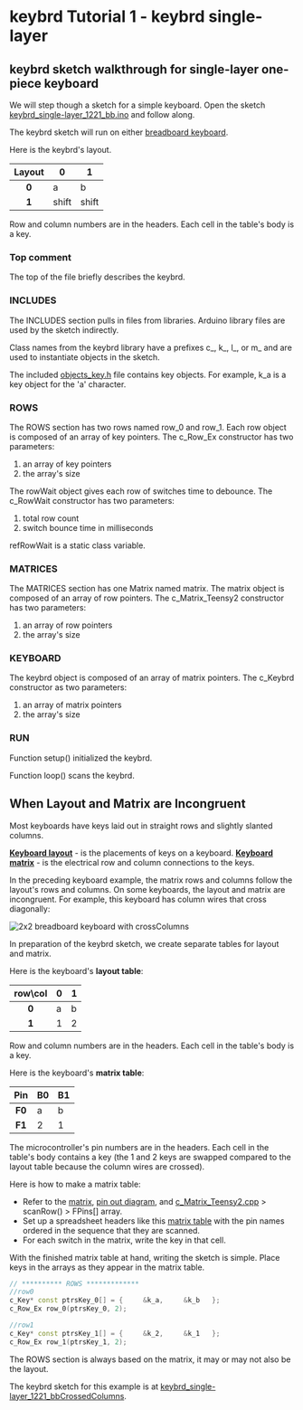 keybrd Tutorial 1 - keybrd single-layer
=======================================

## keybrd sketch walkthrough for single-layer one-piece keyboard
We will step though a sketch for a simple keyboard.
Open the sketch [keybrd_single-layer_1221_bb.ino](../keybrd_sketches/keybrd_single-layer/keybrd_single-layer_1221_bb/keybrd_single-layer_1221_bb.ino) and follow along.

The keybrd sketch will run on either [breadboard keyboard](https://github.com/wolfv6/breadboard_keyboard).

Here is the keybrd's layout.

| Layout | **0** | **1** |  
|:------:|-------|-------|  
|  **0** | a     | b     |  
|  **1** | shift | shift |  

Row and column numbers are in the headers.
Each cell in the table's body is a key.

### Top comment
The top of the file briefly describes the keybrd.

### INCLUDES
The INCLUDES section pulls in files from libraries.
Arduino library files are used by the sketch indirectly.

Class names from the keybrd library have a prefixes c\_, k\_, l\_, or m\_
 and are used to instantiate objects in the sketch.

The included [objects_key.h](../libraries/keybrd/objects_key.h) file contains key objects.
For example, k_a is a key object for the 'a' character.

### ROWS
The ROWS section has two rows named row_0 and row_1.
Each row object is composed of an array of key pointers.
The c_Row_Ex constructor has two parameters:
1. an array of key pointers
2. the array's size

The rowWait object gives each row of switches time to debounce.
The c_RowWait constructor has two parameters:
1. total row count
2. switch bounce time in milliseconds

refRowWait is a static class variable.

### MATRICES
The MATRICES section has one Matrix named matrix.
The matrix object is composed of an array of row pointers.
The c_Matrix_Teensy2 constructor has two parameters:
1. an array of row pointers
2. the array's size

### KEYBOARD
The keybrd object is composed of an array of matrix pointers.
The c_Keybrd constructor as two parameters:
1. an array of matrix pointers
2. the array's size

### RUN
Function setup() initialized the keybrd.

Function loop() scans the keybrd.

## When Layout and Matrix are Incongruent
Most keyboards have keys laid out in straight rows and slightly slanted columns.

**[Keyboard layout](http://en.wikipedia.org/wiki/Keyboard_layout)** -
is the placements of keys on a keyboard.
**[Keyboard matrix](http://deskthority.net/wiki/Matrix)** -
is the electrical row and column connections to the keys.

In the preceding keyboard example, the matrix rows and columns follow the layout's rows and columns.
On some keyboards, the layout and matrix are incongruent.
For example, this keyboard has column wires that cross diagonally:

![2x2 breadboard keyboard with crossColumns](https://github.com/wolfv6/breadboard_keyboard/blob/master/images/breadboard_keyboard_2x2_crossColumns.jpg "2x2 breadboard keyboard with crossColumns")

In preparation of the keybrd sketch, we create separate tables for layout and matrix.

Here is the keyboard's **layout table**:

| row\col | **0** | **1** |  
|:-------:|-------|-------|
|  **0**  | a     | b     |  
|  **1**  | 1     | 2     |  

Row and column numbers are in the headers.
Each cell in the table's body is a key.

Here is the keyboard's **matrix table**:

|   Pin  | **B0** | **B1** |  
|:------:|--------|--------|  
| **F0** | a      | b      |  
| **F1** | 2      | 1      |  

The microcontroller's pin numbers are in the headers.
Each cell in the table's body contains a key
(the 1 and 2 keys are swapped compared to the layout table because the column wires are crossed).

Here is how to make a matrix table:
* Refer to the
  [matrix](https://github.com/wolfv6/breadboard_keyboard/blob/master/images/breadboard_keyboard_2x2_crossColumns.jpg),
  [pin out diagram](https://github.com/wolfv6/breadboard_keyboard/blob/master/connecting_teensy2_to_keyboard.md), and
  [c_Matrix_Teensy2.cpp](../libraries/keybrd/c_Matrix_Teensy2.cpp) > scanRow() > FPins[] array.
* Set up a spreadsheet headers like this
  [matrix table](../keybrd_sketches/keybrd_multi-layer/keybrd_multi-layer_1221_bbCrossedColumns/keybrd_single-layer_1221_bbCrossedColumns_tables.ods)
  with the pin names ordered in the sequence that they are scanned.
* For each switch in the matrix, write the key in that cell.

With the finished matrix table at hand, writing the sketch is simple.
Place keys in the arrays as they appear in the matrix table.

```cpp
// ********** ROWS *************
//row0
c_Key* const ptrsKey_0[] = {     &k_a,     &k_b   };
c_Row_Ex row_0(ptrsKey_0, 2);

//row1
c_Key* const ptrsKey_1[] = {     &k_2,     &k_1   };
c_Row_Ex row_1(ptrsKey_1, 2);
```
The ROWS section is always based on the matrix, it may or may not also be the layout.

The keybrd sketch for this example is at [keybrd_single-layer_1221_bbCrossedColumns](../keybrd_sketches/keybrd_single-layer/keybrd_single-layer_1221_bbCrossedColumns/keybrd_single-layer_1221_bbCrossedColumns).
